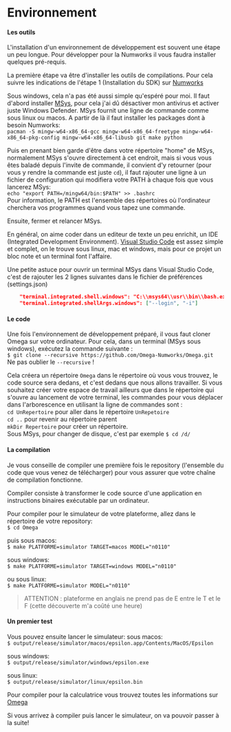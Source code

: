# Environnement

#### Les outils

L'installation d'un environnement de développement est souvent une étape un peu longue. Pour développer pour la Numworks il vous faudra installer quelques pré-requis.

La première étape va être d'installer les outils de compilations. Pour cela suivre les indications de l'étape 1 (Installation du SDK) sur [Numworks](https://www.numworks.com/resources/engineering/software/build/)

Sous windows, cela n'a pas été aussi simple qu'espéré pour moi. Il faut d'abord installer [MSys](https://www.msys2.org/), pour cela j'ai dû désactiver mon antivirus et activer juste Windows Defender. MSys fournit une ligne de commande comme sous linux ou macos. A partir de là il faut installer les packages dont à besoin Numworks:\
`pacman -S mingw-w64-x86_64-gcc mingw-w64-x86_64-freetype mingw-w64-x86_64-pkg-config mingw-w64-x86_64-libusb git make python`

Puis en prenant bien garde d'être dans votre répertoire "home" de MSys, normalement MSys s'ouvre directement à cet endroit, mais si vous vous êtes baladé depuis l'invite de commande, il convient d'y retourner (pour vous y rendre la commande est juste `cd`), il faut rajouter une ligne à un fichier de configuration qui modifiera votre PATH à chaque fois que vous lancerez MSys:\
`echo "export PATH=/mingw64/bin:$PATH" >> .bashrc`\
Pour information, le PATH est l'ensemble des répertoires où l'ordinateur cherchera vos programmes quand vous tapez une commande.

Ensuite, fermer et relancer MSys.

En général, on aime coder dans un editeur de texte un peu enrichit, un IDE (Integrated Development Environment). [Visual Studio Code](https://code.visualstudio.com/) est assez simple et complet, on le trouve sous linux, mac et windows, mais pour ce projet un bloc note et un terminal font l'affaire.

Une petite astuce pour ouvrir un terminal MSys dans Visual Studio Code, c'est de rajouter les 2 lignes suivantes dans le fichier de préférences (settings.json)
```json
    "terminal.integrated.shell.windows": "C:\\msys64\\usr\\bin\\bash.exe",
    "terminal.integrated.shellArgs.windows": ["--login", "-i"]
```

#### Le code

Une fois l'environnement de développement préparé, il vous faut cloner Omega sur votre ordinateur. Pour cela,  dans un terminal (MSys sous windows), exécutez la commande suivante :\
`$ git clone --recursive https://github.com/Omega-Numworks/Omega.git`\
Ne pas oublier le `--recursive` !

Cela créera un répertoire `Omega` dans le répertoire où vous vous trouvez, le code source sera dedans, et c'est dedans que nous allons travailler. Si vous souhaitez créer votre espace de travail ailleurs que dans le répertoire qui s'ouvre au lancement de votre terminal, les commandes pour vous déplacer dans l'arborescence en utilisant la ligne de commandes sont :\
`cd UnRepertoire` pour aller dans le répertoire `UnRepetoire` \
`cd ..` pour revenir au répertoire parent\
`mkDir Repertoire` pour créer un répertoire.\
Sous MSys, pour changer de disque, c'est par exemple `$ cd /d/`


#### La compilation

Je vous conseille de compiler une première fois le repository (l'ensemble du code que vous venez de télécharger) pour vous assurer que votre chaîne de compilation fonctionne.

Compiler consiste à transformer le code source d'une application en instructions binaires exécutable par un ordinateur.

Pour compiler pour le simulateur de votre plateforme, allez dans le répertoire de votre repository:\
`$ cd Omega`

puis sous macos:\
`$ make PLATFORME=simulator TARGET=macos MODEL="n0110"`

sous windows:\
`$ make PLATFORME=simulator TARGET=windows MODEL="n0110"`

ou sous linux:\
`$ make PLATFORME=simulator MODEL="n0110"`

>ATTENTION : plateforme en anglais ne prend pas de E entre le T et le F (cette découverte m'a coûté une heure)


#### Un premier test

Vous pouvez ensuite lancer le simulateur:
sous macos:\
`$ output/release/simulator/macos/epsilon.app/Contents/MacOS/Epsilon`

sous windows:\
`$ output/release/simulator/windows/epsilon.exe`

sous linux:\
`$ output/release/simulator/linux/epsilon.bin`

Pour compiler pour la calculatrice vous trouvez toutes les informations sur [Omega](https://github.com/Omega-Numworks/Omega)

Si vous arrivez à compiler puis lancer le simulateur, on va pouvoir passer à la suite!
